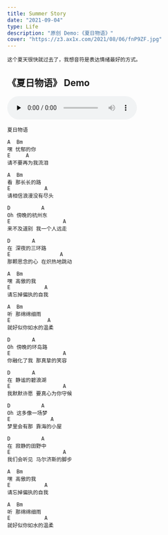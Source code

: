 ```yaml
---
title: Summer Story
date: "2021-09-04"
type: Life
description: "原创 Demo:《夏日物语》"
cover: "https://z3.ax1x.com/2021/08/06/fnP9ZF.jpg"
---
```


```
这个夏天很快就过去了，我想音符是表达情绪最好的方式。
```

## 《夏日物语》 Demo

<audio id="audio" controls="" preload="none">
  <source id="mp3" src="./夏日物语.m4a">
</audio>

```
夏日物语

A  Bm
嘿 忧郁的你
E     A
请不要再为我流泪

A  Bm
看 那长长的路
E           A
请相信浪漫没有尽头

D          A
Oh 傍晚的杭州东
E                 A
来不及道别 我一个人远走

D       A
在 深夜的三环路
E                A
那颗思念的心 在炽热地跳动

A  Bm
嘿 高傲的我
E           A
请忘掉偏执的自我

A  Bm
听 那绵绵细雨
E            A
就好似你如水的温柔

D       A
Oh 傍晚的环岛路
E                 A
你融化了我 那真挚的笑容

D       A
在 静谧的碧浪湖
E                 A
我默默许愿 要真心为你守候

D          A
Oh 这多像一场梦
E             A
梦里会有那 靠海的小屋

D          A
在 寂静的田野中
E                 A
我们会听见 马尔济斯的脚步

A  Bm
嘿 高傲的我
E           A
请忘掉偏执的自我

A  Bm
听 那绵绵细雨
E           A
就好似你如水的温柔



```
